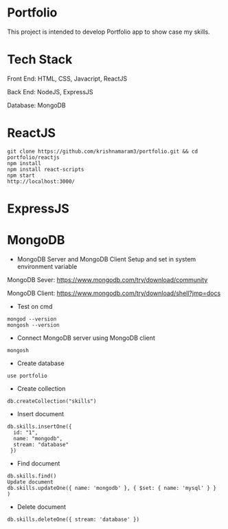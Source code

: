 # Portfolio
This project is intended to develop Portfolio app to show case my skills.

# Tech Stack
Front End: HTML, CSS, Javacript, ReactJS

Back End: NodeJS, ExpressJS

Database: MongoDB

# ReactJS
```
git clone https://github.com/krishnamaram3/portfolio.git && cd portfolio/reactjs
npm install
npm install react-scripts
npm start
http://localhost:3000/
```

# ExpressJS

# MongoDB
* MongoDB Server and MongoDB Client Setup and set in system environment variable

MongoDB Sever: https://www.mongodb.com/try/download/community

MongoDB Client: https://www.mongodb.com/try/download/shell?jmp=docs

* Test on cmd
```
mongod --version
mongosh --version
```
* Connect MongoDB server using MongoDB client
```
mongosh
```
* Create database
```
use portfolio
```
* Create collection
```
db.createCollection("skills")
```
* Insert document
```
db.skills.insertOne({
  id: "1",
  name: "mongodb",
  stream: "database"
 })
```
* Find document
```
db.skills.find()
Update document
db.skills.updateOne({ name: 'mongodb' }, { $set: { name: 'mysql' } }
)
```
* Delete document
```
db.skills.deleteOne({ stream: 'database' })
```
